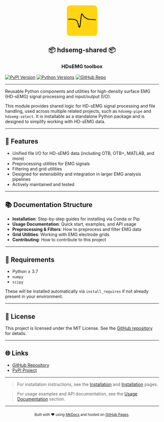 <div align="center">
<br>
  <img src="../src/hdsemg_shared/resources/icon.png" alt="App Icon" width="100" height="100"><br>
    <h2 align="center">📦 hdsemg-shared 📦</h2>
    <h3 align="center">HDsEMG toolbox</h3>
</div>

[![PyPI Version](https://img.shields.io/pypi/v/hdsemg-shared.svg?style=flat-square)](https://pypi.org/project/hdsemg-shared/)
[![Python Versions](https://img.shields.io/pypi/pyversions/hdsemg-shared.svg?style=flat-square)](https://pypi.org/project/hdsemg-shared/)
[![GitHub Repo](https://img.shields.io/badge/GitHub-hdsemg--shared-blue?logo=github&style=flat-square)](https://github.com/johanneskasser/hdsemg-shared)

---

Reusable Python components and utilities for high-density surface EMG (HD-sEMG) signal processing and input/output (I/O).

This module provides shared logic for HD-sEMG signal processing and file handling, used across multiple related projects, such as `hdsemg-pipe` and `hdsemg-select`. It is installable as a standalone Python package and is designed to simplify working with HD-sEMG data.

---

## 🚀 Features

- Unified file I/O for HD-sEMG data (including OTB, OTB+, MATLAB, and more)
- Preprocessing utilities for EMG signals
- Filtering and grid utilities
- Designed for extensibility and integration in larger EMG analysis pipelines
- Actively maintained and tested

---

## 📚 Documentation Structure

- **Installation**: Step-by-step guides for installing via Conda or Pip
- **Usage Documentation**: Quick start, examples, and API usage
- **Preprocessing & Filters**: How to preprocess and filter EMG data
- **Grid Utilities**: Working with EMG electrode grids
- **Contributing**: How to contribute to this project

---

## 🧰 Requirements

- Python ≥ 3.7
- `numpy`
- `scipy`

These will be installed automatically via `install_requires` if not already present in your environment.

---

## 📝 License

This project is licensed under the MIT License. See the [GitHub repository](https://github.com/johanneskasser/hdsemg-shared) for details.

---

## 🌐 Links

- [GitHub Repository](https://github.com/johanneskasser/hdsemg-shared)
- [PyPI Project](https://pypi.org/project/hdsemg-shared/)

---

> For installation instructions, see the [Installation](installation/conda.md) and [Installation](installation/pip.md) pages.

> For usage examples and API documentation, see the [Usage Documentation](usage/) section.

---

<div align="center">
  <sub>Built with ❤️ using <a href="https://www.mkdocs.org/">MkDocs</a> and hosted on <a href="https://pages.github.com/">GitHub Pages</a>.</sub>
</div>

